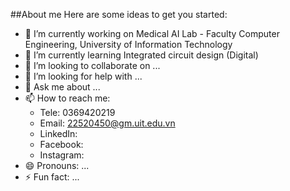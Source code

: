 ##About me
Here are some ideas to get you started:

- 🔭 I’m currently working on Medical AI Lab - Faculty Computer Engineering, University of Information Technology
- 🌱 I’m currently learning Integrated circuit design (Digital)
- 👯 I’m looking to collaborate on ...
- 🤔 I’m looking for help with ...
- 💬 Ask me about ...
- 📫 How to reach me: 
  + Tele: 0369420219
  + Email: 22520450@gm.uit.edu.vn
  + LinkedIn:
  + Facebook:
  + Instagram:
- 😄 Pronouns: ...
- ⚡ Fun fact: ...
